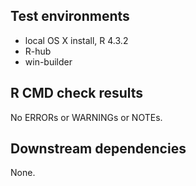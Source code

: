 ## Test environments

* local OS X install, R 4.3.2
* R-hub
* win-builder

## R CMD check results

No ERRORs or WARNINGs or NOTEs. 

## Downstream dependencies

None.
